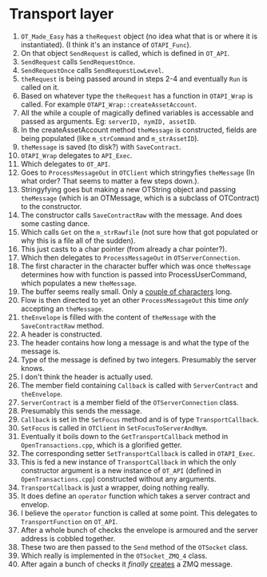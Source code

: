 # Transport layer

1. `OT_Made_Easy` has a `theRequest` object (no idea what that is or where it is instantiated). (I think it's an instance of `OTAPI_Func`).
2. On that object `SendRequest` is called, which is defined in `OT_API`.
3. `SendRequest` calls `SendRequestOnce`.
4. `SendRequestOnce` calls `SendRequestLowLevel`.
5. `theRequest` is being passed around in steps 2-4 and eventually `Run` is called on it.
6. Based on whatever type the `theRequest` has a function in `OTAPI_Wrap` is called. For example `OTAPI_Wrap::createAssetAccount`.
7. All the while a couple of magically defined variables is accessable and passed as arguments. Eg: `serverID, nymID, assetID`.
8. In the createAssetAccount method `theMessage` is constructed, fields are being populated (like `m_strCommand` and `m_strAssetID`).
9. `theMessage` is saved (to disk?) with `SaveContract`.
10. `OTAPI_Wrap` delegates to `API_Exec`.
11. Which delegates to `OT_API`.
12. Goes to `ProcessMessageOut` in `OTClient` which stringyfies `theMessage` (In what order? That seems to matter a few steps down.).
  1. Stringyfying goes but making a new OTString object and passing `theMessage` (which is an OTMessage, which is a subclass of OTContract) to the constructor.
  2. The constructor calls `SaveContractRaw` with the message. And does some casting dance.
  3. Which calls `Get` on the `m_strRawfile` (not sure how that got populated or why this is a file all of the sudden).
  4. This just casts to a char pointer (from already a char pointer?).
13. Which then delegates to `ProcessMessageOut` in `OTServerConnection`.
14. The first character in the character buffer which was once `theMessage` determines how with function is passed into ProcessUserCommand, which populates a new `theMessage`.
  1. The buffer seems really small. Only a [couple of characters](https://github.com/Open-Transactions/opentxs/blob/a29d030669b87308509ee0c29a6016f39c7fa6e0/src/client/OTServerConnection.cpp#L833) long.
15. Flow is then directed to yet an other `ProcessMessageOut` this time _only_ accepting an `theMessage`.
16. `theEnvelope` is filled with the content of `theMessage` with the `SaveContractRaw` method.
17. A header is constructed.
  1. The header contains how long a message is and what the type of the message is.
  2. Type of the message is defined by two integers. Presumably the server knows.
  3. I don't think the header is actually used.
18. The member field containing `Callback` is called with `ServerContract` and `theEnvelope`.
  1. `ServerContract` is a member field of the `OTServerConnection` class.
  2. Presumably this sends the message.
19. `Callback` is set in the `SetFocus` method and is of type `TransportCallback`.
20. `SetFocus` is called in `OTClient` in `SetFocusToServerAndNym`.
21. Eventually it boils down to the `GetTransportCallback` method in `OpenTransactions.cpp`, which is a glorified getter.
22. The corresponding setter `SetTransportCallback` is called in `OTAPI_Exec`.
23. This is fed a new instance of `TransportCallback` in which the only constructor argument is a new instance of `OT_API` (defined in `OpenTransactions.cpp`) constructed without any arguments.
  1. `TransportCallback` is just a wrapper, doing nothing really.
  2. It does define an `operator` function which takes a server contract and envelop.
24. I believe the `operator` function is called at some point. This delegates to `TransportFunction` on `OT_API`.
25. After a whole bunch of checks the envelope is armoured and the server address is cobbled together.
26. These two are then passed to the `Send` method of the `OTSocket` class.
27. Which really is implemented in the `OTSocket_ZMQ_4` class.
28. After again a bunch of checks it _finally_ [creates](https://github.com/Open-Transactions/opentxs/blob/aea45331aa5b567fdee8500f90629e1a0046be8e/src/ext/Socket_ZMQ4.cpp#L422) a ZMQ message.
